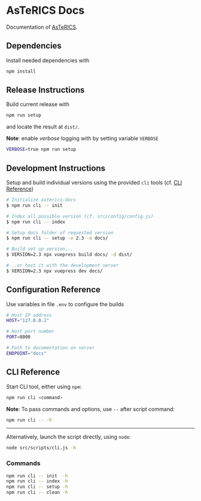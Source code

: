 # AsTeRICS Docs

Documentation of [AsTeRICS](https://github.com/asterics/AsTeRICS.git).

## Dependencies

Install needed dependencies with

```bash
npm install
```

## Release Instructions

Build current release with

```bash
npm run setup
```

and locate the result at  `dist/`.

**Note**: enable _verbose_ logging with by setting variable `VERBOSE`

```bash
VERBOSE=true npm run setup
```

## Development Instructions

Setup and build individual versions using the provided `cli` tools (cf. [CLI Reference](#CLI-Reference))

```bash
# Initialize asterics-docs
$ npm run cli -- init

# Index all possible version (cf. src/config/config.js)
$ npm run cli -- index

# Setup docs folder of requested version
$ npm run cli -- setup -v 2.3 -o docs/

# Build set up version,..
$ VERSION=2.3 npx vuepress build docs/ -d dist/

# ..or host it with the development server
$ VERSION=2.3 npx vuepress dev docs/
```

## Configuration Reference

Use variables in file `.env` to configure the builds

```bash
# Host IP address
HOST="127.0.0.1"

# Host port number
PORT=8000

# Path to documentation on server
ENDPOINT="docs"
```

## CLI Reference

Start CLI tool, either using `npm`:

```bash
npm run cli <command>
```

**Note**: To pass commands and options, use `--` after script command:

```bash
npm run cli -- -h
```

---

Alternatively, launch the script directly, using `node`:

```bash
node src/scripts/cli.js -h
```

### Commands

```bash
npm run cli -- init  -h
npm run cli -- index -h
npm run cli -- setup -h
npm run cli -- clean -h
```